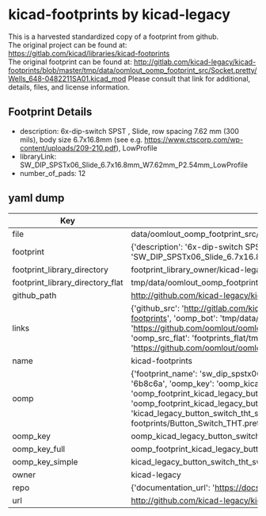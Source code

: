 # kicad-footprints by kicad-legacy  
This is a harvested standardized copy of a footprint from github.  
The original project can be found at:  
https://gitlab.com/kicad/libraries/kicad-footprints  
The original footprint can be found at:
http://gitlab.com/kicad-legacy/kicad-footprints/blob/master/tmp/data/oomlout_oomp_footprint_src/Socket.pretty/Wells_648-0482211SA01.kicad_mod
Please consult that link for additional, details, files, and license information.  
## Footprint Details
* description: 6x-dip-switch SPST , Slide, row spacing 7.62 mm (300 mils), body size 6.7x16.8mm (see e.g. https://www.ctscorp.com/wp-content/uploads/209-210.pdf), LowProfile  
* libraryLink: SW_DIP_SPSTx06_Slide_6.7x16.8mm_W7.62mm_P2.54mm_LowProfile  
* number_of_pads: 12  
## yaml dump  
| Key | Value |  
| --- | --- |  
| file | data/oomlout_oomp_footprint_src/kicad-footprints/Button_Switch_THT.pretty/SW_DIP_SPSTx06_Slide_6.7x16.8mm_W7.62mm_P2.54mm_LowProfile.kicad_mod |  
| footprint | {'description': '6x-dip-switch SPST , Slide, row spacing 7.62 mm (300 mils), body size 6.7x16.8mm (see e.g. https://www.ctscorp.com/wp-content/uploads/209-210.pdf), LowProfile', 'libraryLink': 'SW_DIP_SPSTx06_Slide_6.7x16.8mm_W7.62mm_P2.54mm_LowProfile', 'number_of_pads': 12} |  
| footprint_library_directory | footprint_library_owner/kicad-legacy_kicad-footprints |  
| footprint_library_directory_flat | tmp/data/oomlout_oomp_footprint_src/footprints_flat/kicad_legacy_button_switch_tht_sw_dip_spstx06_slide_6_7x16_8mm_w7_62mm_p2_54mm_lowprofile/working |  
| github_path | http://github.com/kicad-legacy/kicad-footprints/blob/master/tmp/data/oomlout_oomp_footprint_src/Button_Switch_THT.pretty/SW_DIP_SPSTx06_Slide_6.7x16.8mm_W7.62mm_P2.54mm_LowProfile.kicad_mod |  
| links | {'github_src': 'http://gitlab.com/kicad-legacy/kicad-footprints/blob/master/tmp/data/oomlout_oomp_footprint_src/Socket.pretty/Wells_648-0482211SA01.kicad_mod', 'github_src_repo': 'https://gitlab.com/kicad/libraries/kicad-footprints', 'oomp_bot': 'tmp/data/oomlout_oomp_footprint_src/footprints/kicad_legacy_button_switch_tht_sw_dip_spstx06_slide_6_7x16_8mm_w7_62mm_p2_54mm_lowprofile/working', 'oomp_bot_github': 'https://github.com/oomlout/oomlout_oomp_footprint_bot/tree/main/tmp/data/oomlout_oomp_footprint_src/footprints/kicad_legacy_button_switch_tht_sw_dip_spstx06_slide_6_7x16_8mm_w7_62mm_p2_54mm_lowprofile/working', 'oomp_src_flat': 'footprints_flat/tmp/data/oomlout_oomp_footprint_src/footprints_flat/kicad_legacy_button_switch_tht_sw_dip_spstx06_slide_6_7x16_8mm_w7_62mm_p2_54mm_lowprofile/working', 'oomp_src_flat_github': 'https://github.com/oomlout/oomlout_oomp_footprint_src/tree/main/tmp/data/oomlout_oomp_footprint_src/footprints_flat/kicad_legacy_button_switch_tht_sw_dip_spstx06_slide_6_7x16_8mm_w7_62mm_p2_54mm_lowprofile/working'} |  
| name | kicad-footprints |  
| oomp | {'footprint_name': 'sw_dip_spstx06_slide_6_7x16_8mm_w7_62mm_p2_54mm_lowprofile', 'library_name': 'button_switch_tht', 'md5': '6b8c6a139a657a557f77d247eda1a2fd', 'md5_10': '6b8c6a139a', 'md5_5': '6b8c6', 'md5_6': '6b8c6a', 'oomp_key': 'oomp_kicad_legacy_button_switch_tht_sw_dip_spstx06_slide_6_7x16_8mm_w7_62mm_p2_54mm_lowprofile', 'oomp_key_extra': 'oomp_footprint_kicad_legacy_button_switch_tht_sw_dip_spstx06_slide_6_7x16_8mm_w7_62mm_p2_54mm_lowprofile', 'oomp_key_full': 'oomp_footprint_kicad_legacy_button_switch_tht_sw_dip_spstx06_slide_6_7x16_8mm_w7_62mm_p2_54mm_lowprofile_6b8c6a', 'oomp_key_simple': 'kicad_legacy_button_switch_tht_sw_dip_spstx06_slide_6_7x16_8mm_w7_62mm_p2_54mm_lowprofile', 'original_filename': 'data/oomlout_oomp_footprint_src/kicad-footprints/Button_Switch_THT.pretty/SW_DIP_SPSTx06_Slide_6.7x16.8mm_W7.62mm_P2.54mm_LowProfile.kicad_mod', 'owner_name': 'kicad_legacy'} |  
| oomp_key | oomp_kicad_legacy_button_switch_tht_sw_dip_spstx06_slide_6_7x16_8mm_w7_62mm_p2_54mm_lowprofile |  
| oomp_key_full | oomp_footprint_kicad_legacy_button_switch_tht_sw_dip_spstx06_slide_6_7x16_8mm_w7_62mm_p2_54mm_lowprofile |  
| oomp_key_simple | kicad_legacy_button_switch_tht_sw_dip_spstx06_slide_6_7x16_8mm_w7_62mm_p2_54mm_lowprofile |  
| owner | kicad-legacy |  
| repo | {'documentation_url': 'https://docs.github.com/rest/repos/repos#get-a-repository', 'message': 'Not Found'} |  
| url | http://github.com/kicad-legacy/kicad-footprints |  

